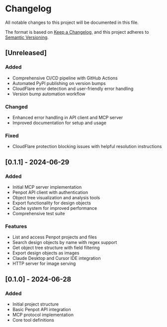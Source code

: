 # Changelog

All notable changes to this project will be documented in this file.

The format is based on [Keep a Changelog](https://keepachangelog.com/en/1.0.0/),
and this project adheres to [Semantic Versioning](https://semver.org/spec/v2.0.0.html).

## [Unreleased]

### Added
- Comprehensive CI/CD pipeline with GitHub Actions
- Automated PyPI publishing on version bumps
- CloudFlare error detection and user-friendly error handling
- Version bump automation workflow

### Changed
- Enhanced error handling in API client and MCP server
- Improved documentation for setup and usage

### Fixed
- CloudFlare protection blocking issues with helpful resolution instructions

## [0.1.1] - 2024-06-29

### Added
- Initial MCP server implementation
- Penpot API client with authentication
- Object tree visualization and analysis tools
- Export functionality for design objects
- Cache system for improved performance
- Comprehensive test suite

### Features
- List and access Penpot projects and files
- Search design objects by name with regex support
- Get object tree structure with field filtering
- Export design objects as images
- Claude Desktop and Cursor IDE integration
- HTTP server for image serving

## [0.1.0] - 2024-06-28

### Added
- Initial project structure
- Basic Penpot API integration
- MCP protocol implementation
- Core tool definitions
